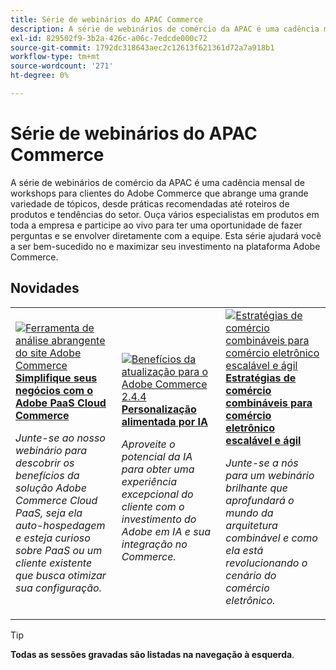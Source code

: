 ```yaml
---
title: Série de webinários do APAC Commerce
description: A série de webinários de comércio da APAC é uma cadência mensal de workshops para clientes do Adobe Commerce que abrange uma grande variedade de tópicos, desde práticas recomendadas até roteiros de produtos e tendências do setor.
exl-id: 829502f9-3b2a-426c-a06c-7edcde000c72
source-git-commit: 1792dc318643aec2c12613f621361d72a7a918b1
workflow-type: tm+mt
source-wordcount: '271'
ht-degree: 0%

---
```


# Série de webinários do APAC Commerce

A série de webinários de comércio da APAC é uma cadência mensal de workshops para clientes do Adobe Commerce que abrange uma grande variedade de tópicos, desde práticas recomendadas até roteiros de produtos e tendências do setor. Ouça vários especialistas em produtos em toda a empresa e participe ao vivo para ter uma oportunidade de fazer perguntas e se envolver diretamente com a equipe. Esta série ajudará você a ser bem-sucedido no e maximizar seu investimento na plataforma Adobe Commerce.

## Novidades

<table>
<tr>
  <td>
    <a href="https://experienceleague.adobe.com/docs/events/apac-commerce-recordings/2023/adobes-paas-cloud-commerce.html">
      <img alt="Ferramenta de análise abrangente do site Adobe Commerce" src="https://video.tv.adobe.com/v/3419132?format=jpeg" />
    </a>
     <div>
      <a href="https://experienceleague.adobe.com/docs/events/apac-commerce-recordings/2023/adobes-paas-cloud-commerce.html">
        <strong>Simplifique seus negócios com o Adobe PaaS Cloud Commerce</strong>
      </a>
    </div>
    <p>
    <em>Junte-se ao nosso webinário para descobrir os benefícios da solução Adobe Commerce Cloud PaaS, seja ela auto-hospedagem e esteja curioso sobre PaaS ou um cliente existente que busca otimizar sua configuração.</em>
    <p>
  </td>
  <td>
    <a href="https://experienceleague.adobe.com/docs/events/apac-commerce-recordings/2023/ai-personalisation.html">
      <img alt="Benefícios da atualização para o Adobe Commerce 2.4.4" src="https://video.tv.adobe.com/v/3419107?format=jpeg" />
    </a>
     <div>
      <a href="https://experienceleague.adobe.com/docs/events/apac-commerce-recordings/2023/ai-personalisation.html">
        <strong>Personalização alimentada por IA</strong>
      </a>
    </div>
    <p>
    <em>Aproveite o potencial da IA para obter uma experiência excepcional do cliente com o investimento do Adobe em IA e sua integração no Commerce.</em>
    <p>
  </td>
  <td>
    <a href="https://experienceleague.adobe.com/docs/events/apac-commerce-recordings/2023/composable-commerce.html">
      <img alt="Estratégias de comércio combináveis para comércio eletrônico escalável e ágil" src="https://video.tv.adobe.com/v/3420655?format=jpeg" />
    </a>
     <div>
      <a href="https://experienceleague.adobe.com/docs/events/apac-commerce-recordings/2023/composable-commerce.html">
        <strong>Estratégias de comércio combináveis para comércio eletrônico escalável e ágil</strong>
      </a>
    </div>
    <p>
    <em>Junte-se a nós para um webinário brilhante que aprofundará o mundo da arquitetura combinável e como ela está revolucionando o cenário do comércio eletrônico.</em>
    <p>
  </td>  
</tr>
</table>

>[!TIP]
>
>**Todas as sessões gravadas são listadas na navegação à esquerda**.
